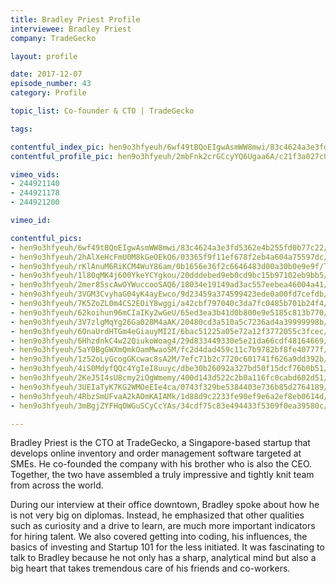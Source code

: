 ```yaml
---
title: Bradley Priest Profile
interviewee: Bradley Priest
company: TradeGecko

layout: profile

date: 2017-12-07
episode_number: 43
category: Profile

topic_list: Co-founder & CTO | TradeGecko

tags:

contentful_index_pic: hen9o3hfyeuh/6wf49tBQoEIgwAsmWW8mwi/83c4624a3e3fd5362e4b255fd0b77c22/Bradley_Priest_.jpg
contentful_profile_pic: hen9o3hfyeuh/2mbFnk2crGCcyYQ6Ugaa6A/c21f3a027c07633a45a89ab4db316534/Bradley_Priest_Blue_Frame.jpg

vimeo_vids:
- 244921140
- 244921178
- 244921200

vimeo_id: 

contentful_pics:
- hen9o3hfyeuh/6wf49tBQoEIgwAsmWW8mwi/83c4624a3e3fd5362e4b255fd0b77c22/Bradley_Priest_.jpg
- hen9o3hfyeuh/2hAlXeHcFmU0M8kGeOEkQ6/03365f9f11ef678f2eb4a604a75597dc/Office_View.jpg
- hen9o3hfyeuh/rKlAnuM6RiKCM4WuY86am/0b1656e36f2c6646483d00a30b0e9e9f/TradeGecko_Mural.jpg
- hen9o3hfyeuh/1l80qMK4j600YkeYCYgkou/20dddebed9eb0cd9bc15b97102eb9bb5/Designer_Desk.jpg
- hen9o3hfyeuh/2mer85scAwOYWuccooSAQ6/18034e19149ad3ac557eebea46004a41/Brad___Team.jpg
- hen9o3hfyeuh/3VGM3CvyhaG04yK4ayEwco/9d23459a374599423ede0a00fd7cefdb/Wall_of_Friends.jpg
- hen9o3hfyeuh/7K5ZoZL0m4CS2EOiY8wggi/a42cbf797040c3da7fc0485b701b24f4/Customer_Trophies.jpg
- hen9o3hfyeuh/62koihun96mCIaIKy2wGeU/65ed3ea3b41d0b800e9e5185c813b770/Monitor_Toys.jpg
- hen9o3hfyeuh/3V7zlgMqYg26Ga028M4aAK/20480cd3a510a5c7236ad4a39999998b/Standing_Desk.jpg
- hen9o3hfyeuh/6OnaUrdHTGm4eGiauyMI2I/6bac51225a05e72a12f3772055c3fcec/Board_Games.jpg
- hen9o3hfyeuh/6HhzdnkC4w22QiukoWoag4/29d833449330e5e21da66cdf48164669/Trash_Messieurs.jpg
- hen9o3hfyeuh/5aY0BgGWXmQmkOamMwaoSM/fc2d4dad459c11c7b9782bf8fe40777f/Pair_Programming.jpg
- hen9o3hfyeuh/1z52oLyGcogGKcwac8sA2M/7efc71b2c7720c601741f626a9dd392b/Rodent_with_Flag.jpg
- hen9o3hfyeuh/4iS0MdyfQQc4YgIeI8uuyc/dbe30b26092a327bd50f15dcf76b0b51/Girls_at_Work.jpg
- hen9o3hfyeuh/2KeJ5I4sU8cmy2iOgWmemy/400d143d522c2b0a116fc0cabd602d51/Office_Options.jpg
- hen9o3hfyeuh/3UEIaTyK7KG2WMOeEIe4ca/0743f329be5384403e736b85d2764189/Lounge_Work.jpg
- hen9o3hfyeuh/4RbzSmUFvaA2kAOmKAIAMk/1d88d9c2233fe90ef9e6a2ef8eb0614d/Plugged_In.jpg
- hen9o3hfyeuh/3mBgjZYFHqOWGuSCyCcYAs/34cdf75c83e494433f5309f0ea39580c/Sleeping_Beauty.jpg

---
```


Bradley Priest is the CTO at TradeGecko, a Singapore-based startup that develops online inventory and order management software targeted at SMEs. He co-founded the company with his brother who is also the CEO. Together, the two have assembled a truly impressive and tightly knit team from across the world. 

During our interview at their office downtown, Bradley spoke about how he is not very big on diplomas. Instead, he emphasized that other qualities such as curiosity and a drive to learn, are much more important indicators for hiring talent. We also covered getting into coding, his influences, the basics of investing and Startup 101 for the less initiated. It was fascinating to talk to Bradley because he not only has a sharp, analytical mind but also a big heart that takes tremendous care of his friends and co-workers.
